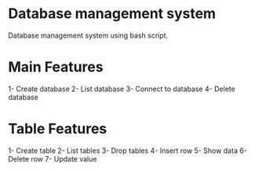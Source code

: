 # Database management system 
Database management system using bash script.

# Main Features 
1- Create database 
2- List database 
3- Connect to database
4- Delete database

# Table Features
1- Create table 
2- List tables
3- Drop tables
4- Insert row
5- Show data
6- Delete row
7- Update value


